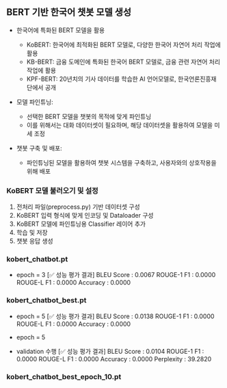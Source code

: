 ## BERT 기반 한국어 챗봇 모델 생성

- 한국어에 특화된 BERT 모델을 활용
    - KoBERT: 한국어에 최적화된 BERT 모델로, 다양한 한국어 자연어 처리 작업에 활용 ​
    - KB-BERT: 금융 도메인에 특화된 한국어 BERT 모델로, 금융 관련 자연어 처리 작업에 활용 ​
    - KPF-BERT: 20년치의 기사 데이터를 학습한 AI 언어모델로, 한국언론진흥재단에서 공개 ​

- 모델 파인튜닝: 
    - 선택한 BERT 모델을 챗봇의 목적에 맞게 파인튜닝
    - 이를 위해서는 대화 데이터셋이 필요하며, 해당 데이터셋을 활용하여 모델을 미세 조정

- 챗봇 구축 및 배포: 
    - 파인튜닝된 모델을 활용하여 챗봇 시스템을 구축하고, 사용자와의 상호작용을 위해 배포

### KoBERT 모델 불러오기 및 설정

1. 전처리 파일(preprocess.py) 기반 데이터셋 구성
2. KoBERT 입력 형식에 맞게 인코딩 및 Dataloader 구성
3. KoBERT 모델에 파인튜닝용 Classifier 레이어 추가
4. 학습 및 저장
5. 챗봇 응답 생성

### kobert_chatbot.pt
- epoch = 3
[✅ 성능 평가 결과]
BLEU Score   : 0.0067
ROUGE-1 F1   : 0.0000
ROUGE-L F1   : 0.0000
Accuracy     : 0.0000 

### kobert_chatbot_best.pt
- epoch = 5
[✅ 성능 평가 결과]
BLEU Score   : 0.0138
ROUGE-1 F1   : 0.0000
ROUGE-L F1   : 0.0000
Accuracy     : 0.0000

- epoch = 5
- validation 수행
[✅ 성능 평가 결과]
BLEU Score   : 0.0104
ROUGE-1 F1   : 0.0000
ROUGE-L F1   : 0.0000
Accuracy     : 0.0000
Perplexity   : 39.2820

### kobert_chatbot_best_epoch_10.pt
